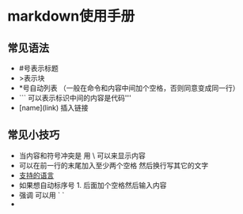 # markdown使用手册

## 常见语法


* #号表示标题
* \>表示块 
* *号自动列表 （一般在命令和内容中间加个空格，否则同意变成同一行）
* \``` 可以表示标识中间的内容是代码'''
* [name]\(link)  插入链接


## 常见小技巧
* 当内容和符号冲突是 用 \ 可以来显示内容
* 可以在前一行的末尾加入至少两个空格  然后换行写其它的文字
* [支持的语言](http://blog.csdn.net/wenkang529/article/details/79111349)
* 如果想自动标序号 1. 后面加个空格然后输入内容
* 强调 可以用 \`  `  
* 


